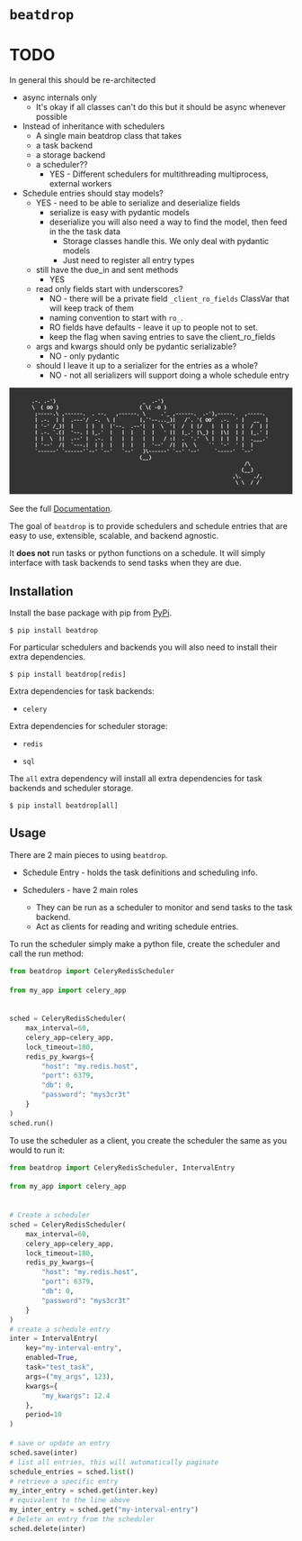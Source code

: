 # `beatdrop`

# TODO

In general this should be re-architected
- async internals only
    - It's okay if all classes can't do this but it should be async whenever possible
- Instead of inheritance with schedulers
    - A single main beatdrop class that takes
    - a task backend 
    - a storage backend
    - a scheduler?? 
        - YES - Different schedulers for multithreading multiprocess, external workers 
- Schedule entries should stay models?
    - YES - need to be able to serialize and deserialize fields
        - serialize is easy with pydantic models
        - deserialize you will also need a way to find the model, then feed in the the task data
            - Storage classes handle this.  We only deal with pydantic models
            - Just need to register all entry types
    - still have the due_in and sent methods
        - YES
    - read only fields start with underscores? 
        - NO - there will be a private field `_client_ro_fields` ClassVar that will keep track of them
        - naming convention to start with `ro_`.
        - RO fields have defaults - leave it up to people not to set. 
        - keep the flag when saving entries to save the client_ro_fields
    - args and kwargs should only be pydantic serializable?
        - NO - only pydantic
    - should I leave it up to a serializer for the entries as a whole? 
        - NO - not all serializers will support doing a whole schedule entry
        

![](https://github.com/btemplep/beatdrop/raw/main/docs/_static/beatdrop_logo.svg)

See the full [Documentation](https://docs.pythonbeatdrop.com/).

The goal of `beatdrop` is to provide schedulers and schedule entries that are easy to use, extensible, scalable, and backend agnostic. 

It **does not** run tasks or python functions on a schedule. It will simply interface with task backends to send tasks when they are due.


## Installation

Install the base package with pip from [PyPi](https://pypi.org/project/beatdrop/).

```text
$ pip install beatdrop
```

For particular schedulers and backends you will also need to install their extra dependencies.

```text
$ pip install beatdrop[redis]
```

Extra dependencies for task backends:

- `celery` 

Extra dependencies for scheduler storage:

- `redis`

- `sql`

The `all` extra dependency will install all extra dependencies for task backends and scheduler storage.

```text
$ pip install beatdrop[all]
```

## Usage

There are 2 main pieces to using ``beatdrop``.

- Schedule Entry - holds the task definitions and scheduling info.

- Schedulers - have 2 main roles 
    - They can be run as a scheduler to monitor and send tasks to the task backend.
    - Act as clients for reading and writing schedule entries.

To run the scheduler simply make a python file, create the scheduler and call the run method:

```python
from beatdrop import CeleryRedisScheduler

from my_app import celery_app


sched = CeleryRedisScheduler(
    max_interval=60,
    celery_app=celery_app,
    lock_timeout=180,
    redis_py_kwargs={
        "host": "my.redis.host",
        "port": 6379,
        "db": 0,
        "password": "mys3cr3t"
    }
)
sched.run()
```


To use the scheduler as a client, you create the scheduler the same as you would to run it:

```python
from beatdrop import CeleryRedisScheduler, IntervalEntry

from my_app import celery_app


# Create a scheduler
sched = CeleryRedisScheduler(
    max_interval=60,
    celery_app=celery_app,
    lock_timeout=180,
    redis_py_kwargs={
        "host": "my.redis.host",
        "port": 6379,
        "db": 0,
        "password": "mys3cr3t"
    }
)
# create a schedule entry
inter = IntervalEntry(
    key="my-interval-entry",
    enabled=True,
    task="test_task",
    args=("my_args", 123),
    kwargs={
        "my_kwargs": 12.4
    },
    period=10
)

# save or update an entry 
sched.save(inter)
# list all entries, this will automatically paginate
schedule_entries = sched.list()
# retrieve a specific entry
my_inter_entry = sched.get(inter.key)
# equivalent to the line above
my_inter_entry = sched.get("my-interval-entry")
# Delete an entry from the scheduler
sched.delete(inter)
```
